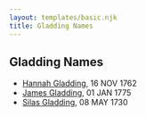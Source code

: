 ```yaml
---
layout: templates/basic.njk
title: Gladding Names
---
```

## Gladding Names
- [Hannah Gladding](/people/8/88055086), 16 NOV 1762
- [James Gladding](/people/5/58213774), 01 JAN 1775
- [Silas Gladding](/people/5/55129348), 08 MAY 1730
